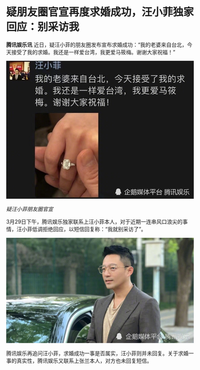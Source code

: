 # 疑朋友圈官宣再度求婚成功，汪小菲独家回应：别采访我

**腾讯娱乐讯** 近日，疑汪小菲的朋友圈发布宣布求婚成功：“我的老婆来自台北，今天接受了我的求婚。我还是一样爱台湾，我更爱马筱梅。谢谢大家祝福！”

![9b507ff1f850d376f5b280932d739bbe.jpg](https://raw.githubusercontent.com/qqhsx/qqnews_image/main/2024/03/29/疑朋友圈官宣再度求婚成功，汪小菲独家回应：别采访我/9b507ff1f850d376f5b280932d739bbe.jpg)

_疑汪小菲朋友圈官宣_

3月29日下午，腾讯娱乐独家联系上汪小菲本人，对于近期一连串风口浪尖的事情，汪小菲低调拒绝回应，以短信回复称：“我就别采访了”。

![68f0a6a3392539d5718fcf4f0e8e1ed2.jpg](https://raw.githubusercontent.com/qqhsx/qqnews_image/main/2024/03/29/疑朋友圈官宣再度求婚成功，汪小菲独家回应：别采访我/68f0a6a3392539d5718fcf4f0e8e1ed2.jpg)

腾讯娱乐再追问汪小菲，求婚成功一事是否属实，汪小菲则并未回复。关于求婚一事的真实性，腾讯娱乐又联系上张兰本人，对方也未回复短信。

